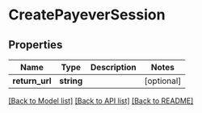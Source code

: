 # CreatePayeverSession

## Properties
Name | Type | Description | Notes
------------ | ------------- | ------------- | -------------
**return_url** | **string** |  | [optional] 

[[Back to Model list]](../../README.md#documentation-for-models) [[Back to API list]](../../README.md#documentation-for-api-endpoints) [[Back to README]](../../README.md)

